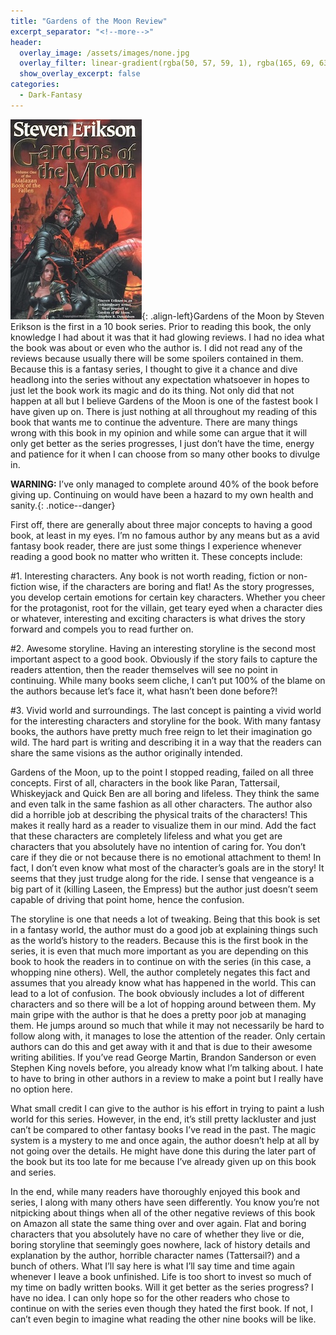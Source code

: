 ```yaml
---
title: "Gardens of the Moon Review"
excerpt_separator: "<!--more-->"
header:
  overlay_image: /assets/images/none.jpg
  overlay_filter: linear-gradient(rgba(50, 57, 59, 1), rgba(165, 69, 63, 1))
  show_overlay_excerpt: false
categories:
  - Dark-Fantasy
---
```

![gardens-of-the-moon-cover](/assets/images/gardens-of-the-moon.jpg){: .align-left}Gardens of the Moon by Steven Erikson is the first in a 10 book series. Prior to reading this book, the only knowledge I had about it was that it had glowing reviews. I had no idea what the book was about or even who the author is. I did not read any of the reviews because usually there will be some spoilers contained in them. Because this is a fantasy series, I thought to give it a chance and dive headlong into the series without any expectation whatsoever in hopes to just let the book work its magic and do its thing. Not only did that not happen at all but I believe Gardens of the Moon is one of the fastest book I have given up on. There is just nothing at all throughout my reading of this book that wants me to continue the adventure. There are many things wrong with this book in my opinion and while some can argue that it will only get better as the series progresses, I just don’t have the time, energy and patience for it when I can choose from so many other books to divulge in.

**WARNING:** I’ve only managed to complete around 40% of the book before giving up. Continuing on would have been a hazard to my own health and sanity.{: .notice--danger}

First off, there are generally about three major concepts to having a good book, at least in my eyes. I’m no famous author by any means but as a avid fantasy book reader, there are just some things I experience whenever reading a good book no matter who written it. These concepts include:

#1. Interesting characters. Any book is not worth reading, fiction or non-fiction wise, if the characters are boring and flat! As the story progresses, you develop certain emotions for certain key characters. Whether you cheer for the protagonist, root for the villain, get teary eyed when a character dies or whatever, interesting and exciting characters is what drives the story forward and compels you to read further on.

#2. Awesome storyline. Having an interesting storyline is the second most important aspect to a good book. Obviously if the story fails to capture the readers attention, then the reader themselves will see no point in continuing. While many books seem cliche, I can’t put 100% of the blame on the authors because let’s face it, what hasn’t been done before?!

#3. Vivid world and surroundings. The last concept is painting a vivid world for the interesting characters and storyline for the book. With many fantasy books, the authors have pretty much free reign to let their imagination go wild. The hard part is writing and describing it in a way that the readers can share the same visions as the author originally intended.

Gardens of the Moon, up to the point I stopped reading, failed on all three concepts. First of all, characters in the book like Paran, Tattersail, Whiskeyjack and Quick Ben are all boring and lifeless. They think the same and even talk in the same fashion as all other characters. The author also did a horrible job at describing the physical traits of the characters! This makes it really hard as a reader to visualize them in our mind. Add the fact that these characters are completely lifeless and what you get are characters that you absolutely have no intention of caring for. You don’t care if they die or not because there is no emotional attachment to them! In fact, I don’t even know what most of the character’s goals are in the story! It seems that they just trudge along for the ride. I sense that vengeance is a big part of it (killing Laseen, the Empress) but the author just doesn’t seem capable of driving that point home, hence the confusion.

The storyline is one that needs a lot of tweaking. Being that this book is set in a fantasy world, the author must do a good job at explaining things such as the world’s history to the readers. Because this is the first book in the series, it is even that much more important as you are depending on this book to hook the readers in to continue on with the series (in this case, a whopping nine others). Well, the author completely negates this fact and assumes that you already know what has happened in the world. This can lead to a lot of confusion. The book obviously includes a lot of different characters and so there will be a lot of hopping around between them. My main gripe with the author is that he does a pretty poor job at managing them. He jumps around so much that while it may not necessarily be hard to follow along with, it manages to lose the attention of the reader. Only certain authors can do this and get away with it and that is due to their awesome writing abilities. If you’ve read George Martin, Brandon Sanderson or even Stephen King novels before, you already know what I’m talking about. I hate to have to bring in other authors in a review to make a point but I really have no option here.

What small credit I can give to the author is his effort in trying to paint a lush world for this series. However, in the end, it’s still pretty lackluster and just can’t be compared to other fantasy books I’ve read in the past. The magic system is a mystery to me and once again, the author doesn’t help at all by not going over the details. He might have done this during the later part of the book but its too late for me because I’ve already given up on this book and series.

In the end, while many readers have thoroughly enjoyed this book and series, I along with many others have seen differently. You know you’re not nitpicking about things when all of the other negative reviews of this book on Amazon all state the same thing over and over again. Flat and boring characters that you absolutely have no care of whether they live or die, boring storyline that seemingly goes nowhere, lack of history details and explanation by the author, horrible character names (Tattersail?) and a bunch of others. What I’ll say here is what I’ll say time and time again whenever I leave a book unfinished. Life is too short to invest so much of my time on badly written books. Will it get better as the series progress? I have no idea. I can only hope so for the other readers who chose to continue on with the series even though they hated the first book. If not, I can’t even begin to imagine what reading the other nine books will be like.